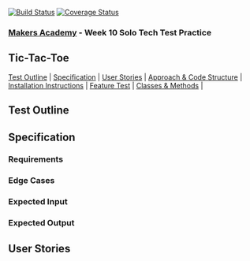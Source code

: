 [![Build Status](https://travis-ci.com/BenSheridanEdwards/Makers_TIcTacToc_TechTest_Ruby.svg?branch=master)](https://travis-ci.com/BenSheridanEdwards/Makers_TIcTacToc_TechTest_Ruby)
[![Coverage Status](https://coveralls.io/repos/github/BenSheridanEdwards/Makers_TIcTacToc_TechTest_Ruby/badge.svg?branch=master)](https://coveralls.io/github/BenSheridanEdwards/Makers_TIcTacToc_TechTest_Ruby?branch=master)

### [Makers Academy](http://www.makersacademy.com) - Week 10 Solo Tech Test Practice
Tic-Tac-Toe
-

[Test Outline](#Outline) | [Specification](#Specification) | [User Stories](#Story) | [Approach & Code Structure](#Approach) | [Installation Instructions](#Installation) | [Feature Test](#Feature_Tests) | [Classes & Methods](#Methods) |


## <a name="Outline">Test Outline</a>


## <a name="Specification">Specification</a>


### Requirements

### Edge Cases

### Expected Input

### Expected Output


## <a name="Story">User Stories</a>

```


```

